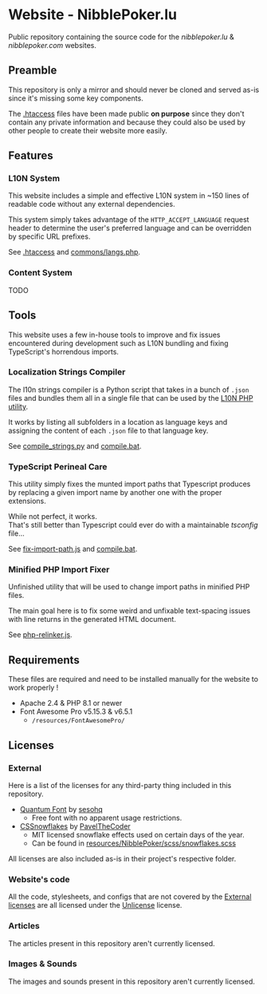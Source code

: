 # Website - NibblePoker.lu
Public repository containing the source code for the *nibblepoker.lu* & *nibblepoker.com* websites.


## Preamble
This repository is only a mirror and should never be cloned and served as-is since it's missing some
key components.

The [.htaccess](.htaccess) files have been made public **on purpose** since they don't contain any
private information and because they could also be used by other people to create their website more easily.<br>


## Features

### L10N System
This website includes a simple and effective L10N system in ~150 lines of readable code without any
external dependencies.

This system simply takes advantage of the `HTTP_ACCEPT_LANGUAGE` request header to determine the
user's preferred language and can be overridden by specific URL prefixes.

See [.htaccess](.htaccess) and [commons/langs.php](commons/langs.php).

### Content System
TODO



## Tools
This website uses a few in-house tools to improve and fix issues encountered during development such as L10N
bundling and fixing TypeScript's horrendous imports.

### Localization Strings Compiler
The l10n strings compiler is a Python script that takes in a bunch of `.json` files and bundles them all
in a single file that can be used by the [L10N PHP utility](commons/langs.php).

It works by listing all subfolders in a location as language keys and assigning the content of each `.json`
file to that language key.

See [compile_strings.py](compile_strings.py) and [compile.bat](compile.bat).

### TypeScript Perineal Care
This utility simply fixes the munted import paths that Typescript produces by replacing a given import name by
another one with the proper extensions.

While not perfect, it works.<br>
That's still better than Typescript could ever do with a maintainable *tsconfig* file...

See [fix-import-path.js](fix-import-path.js) and [compile.bat](compile.bat).

### Minified PHP Import Fixer
Unfinished utility that will be used to change import paths in minified PHP files.

The main goal here is to fix some weird and unfixable text-spacing issues with line returns in the
generated HTML document.

See [php-relinker.js](php-relinker.js).


## Requirements
These files are required and need to be installed manually for the website to work properly !

* Apache 2.4 & PHP 8.1 or newer
* Font Awesome Pro v5.15.3 & v6.5.1
    * `/resources/FontAwesomePro/`


## Licenses

### External
Here is a list of the licenses for any third-party thing included in this repository.

* [Quantum Font](https://sesohq.sellfy.store/p/3enu/) by [sesohq](https://www.sesohq.com/)
  * Free font with no apparent usage restrictions.
* [CSSnowflakes](https://github.com/pajasevi/CSSnowflakes) by [PavelTheCoder](https://github.com/pajasevi)
  * MIT licensed snowflake effects used on certain days of the year.
  * Can be found in [resources/NibblePoker/scss/snowflakes.scss](resources/NibblePoker/scss/snowflakes.scss)

All licenses are also included as-is in their project's respective folder.

### Website's code
All the code, stylesheets, and configs that are not covered by the [External licenses](#external) are all 
licensed under the [Unlicense](LICENSE) license.

### Articles
The articles present in this repository aren't currently licensed.

### Images & Sounds
The images and sounds present in this repository aren't currently licensed.
